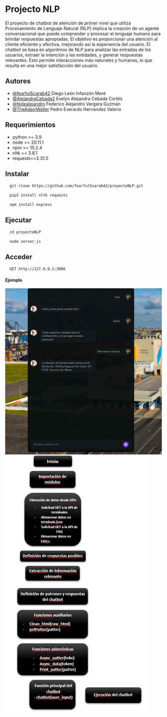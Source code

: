 
# Projecto NLP

El proyecto de chatbot de atención de primer nivel que utiliza Procesamiento de Lenguaje Natural (NLP) implica la creación de un agente conversacional que puede comprender y procesar el lenguaje humano para brindar respuestas apropiadas. El objetivo es proporcionar una atención al cliente eficiente y efectiva, mejorando así la experiencia del usuario. El chatbot se basa en algoritmos de NLP para analizar las entradas de los usuarios, extraer la intención y las entidades, y generar respuestas relevantes. Esto permite interacciones más naturales y humanas, lo que resulta en una mejor satisfacción del usuario.

## Autores

- [@fearfulScarab42](https://www.github.com/fearfulScarab42) Diego León Infanzón Meré
- [@AlejandraCebada2](https://www.github.com/AlejandraCebada2) Evelyn Alejandra Cebada Cortés
- [@fedealejandro](https://www.github.com/fedealejandro) Federico Alejandro Vergara Guzmán
- [@TheAdamWaller](https://www.github.com/TheAdamWaller) Pedro Everardo Hernandez Valerio


## Requerimientos

- python >= 3.9
- node >= 20.11.1
- npm >= 10.2.4
- nltk == 3.8.1
- requests==2.31.0


## Instalar
```
  git clone https://github.com/fearfulScarab42/proyectoNLP.git
```


```
  pip3 install nltk requests
```


```
  npm install express
```


## Ejecutar 

```
  cd proyectoNLP
```


```
  node server.js
```

## Acceder

```http
  GET http://127.0.0.1:3000
```

#### Ejemplo


![Logo](https://github.com/fearfulScarab42/proyectoNLP/blob/main/Captura.PNG)
![Logo](https://github.com/fearfulScarab42/proyectoNLP/blob/main/Captura2.jpg)
